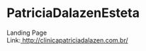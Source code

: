 # PatriciaDalazenEsteta
Landing Page 
<br/>
Link:<a href="http://clinicapatriciadalazen.com.br/" target="_blank"> http://clinicapatriciadalazen.com.br/</a>
